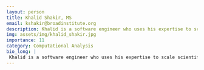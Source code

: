 ```yaml
---
layout: person
title: Khalid Shakir, MS
email: kshakir@broadinstitute.org
description: Khalid is a software engineer who uses his expertise to scale scientific analyses. During his time at the Broad Institute he contributed to projects including the 1000 Genomes Project and the ... 
img: assets/img/khalid_shakir.jpg
importance: 11
category: Computational Analysis
bio_long: |
 Khalid is a software engineer who uses his expertise to scale scientific analyses. During his time at the Broad Institute he contributed to projects including the 1000 Genomes Project and the Cromwell Workflow Engine. As part of furthering his studies he completed a masters concentrating in bioinformatics at the Harvard Extension School.
---
```

